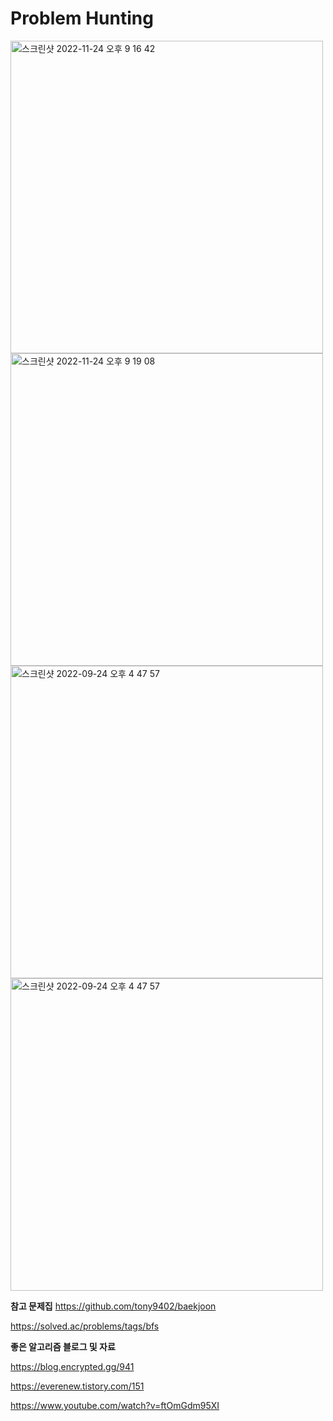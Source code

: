 # Problem Hunting
<img width="500" alt="스크린샷 2022-11-24 오후 9 16 42" src="https://user-images.githubusercontent.com/87924655/203782605-05f3f5b0-314b-4130-8906-c8ad46017d35.png">

<img width="500" alt="스크린샷 2022-11-24 오후 9 19 08" src="https://user-images.githubusercontent.com/87924655/203782852-1d6bcd6b-0e16-4ff6-8960-b9a7f90e50cd.png">


<img width="500" alt="스크린샷 2022-09-24 오후 4 47 57" src="https://user-images.githubusercontent.com/87924655/192087348-e8d82512-85bb-4d94-b3a4-ed236f64597a.png">


<img width="500" alt="스크린샷 2022-09-24 오후 4 47 57" src="https://user-images.githubusercontent.com/87924655/203784598-2ac0fdf3-a894-4142-b28f-e927fd0b8443.jpeg">


**참고 문제집**
https://github.com/tony9402/baekjoon

https://solved.ac/problems/tags/bfs




**좋은 알고리즘 블로그 및 자료**

https://blog.encrypted.gg/941

https://everenew.tistory.com/151

https://www.youtube.com/watch?v=ftOmGdm95XI
